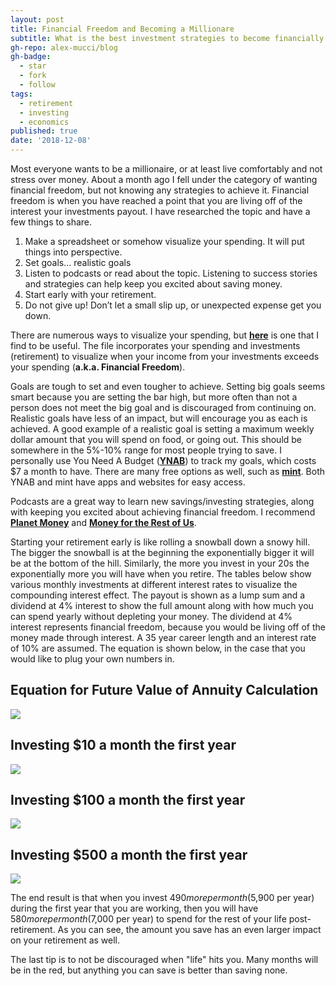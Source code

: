 ```yaml
---
layout: post
title: Financial Freedom and Becoming a Millionare
subtitle: What is the best investment strategies to become financially free?
gh-repo: alex-mucci/blog
gh-badge:
  - star
  - fork
  - follow
tags:
  - retirement
  - investing
  - economics
published: true
date: '2018-12-08'
---
```


  Most everyone wants to be a millionaire, or at least live comfortably and not stress over money. About a month ago I fell under the category of wanting financial freedom, but not knowing any strategies to achieve it. Financial freedom is when you have reached a point that you are living off of the interest your investments payout. I have researched the topic and have a few things to share.

1) Make a spreadsheet or somehow visualize your spending. It will put things into perspective. 
2) Set goals... realistic goals
3) Listen to podcasts or read about the topic. Listening to success stories and strategies can help keep you excited about saving money.
4) Start early with your retirement.
5) Do not give up! Don’t let a small slip up, or unexpected expense get you down.

  There are numerous ways to visualize your spending, but [**here**](https://github.com/alex-mucci/Transponomics-Blog/blob/gh-pages/img/Tracking%20My%20Financial%20Freedom.xlsx) is one that I find to be useful. The file incorporates your spending and investments (retirement) to visualize when your income from your investments exceeds your spending (**a.k.a. Financial Freedom**). 

  Goals are tough to set and even tougher to achieve. Setting big goals seems smart because you are setting the bar high, but more often than not a person does not meet the big goal and is discouraged from continuing on. Realistic goals have less of an impact, but will encourage you as each is achieved. A good example of a realistic goal is setting a maximum weekly dollar amount that you will spend on food, or going out. This should be somewhere in the 5%-10% range for most people trying to save. I personally use You Need A Budget ([**YNAB**](https://www.youneedabudget.com/)) to track my goals, which costs $7 a month to have. There are many free options as well, such as [**mint**](https://www.mint.com/). Both YNAB and mint have apps and websites for easy access. 

  Podcasts are a great way to learn new savings/investing strategies, along with keeping you excited about achieving financial freedom. I recommend [**Planet Money**](https://www.npr.org/podcasts/510289/planet-money) and [**Money for the Rest of Us**](https://moneyfortherestofus.com/episodes/). 

  Starting your retirement early is like rolling a snowball down a snowy hill. The bigger the snowball is at the beginning the exponentially bigger it will be at the bottom of the hill. Similarly, the more you invest in your 20s the exponentially more you will have when you retire. The tables below show various monthly investments at different interest rates to visualize the compounding interest effect. The payout is shown as a lump sum and a dividend at 4% interest to show the full amount along with how much you can spend yearly without depleting your money. The dividend at 4% interest represents financial freedom, because you would be living off of the money made through interest. A 35 year career length and an interest rate of 10% are assumed. The equation is shown below, in the case that you would like to plug your own numbers in. 

## Equation for Future Value of Annuity Calculation
![]({{site.baseurl}}/img/annuity_calculation.JPG)


## Investing $10 a month the first year
![]({{site.baseurl}}/img/$10_table.JPG)


## Investing $100 a month the first year
![]({{site.baseurl}}/img/$100_table.JPG)


## Investing $500 a month the first year
![]({{site.baseurl}}/img/$500_table.JPG)


The end result is that when you invest $490 more per month ($5,900 per year) during the first year that you are working, then you will have $580 more per month ($7,000 per year) to spend for the rest of your life post-retirement. As you can see, the amount you save has an even larger impact on your retirement as well.

The last tip is to not be discouraged when "life" hits you. Many months will be in the red, but anything you can save is better than saving none. 





